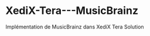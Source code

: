 XediX-Tera---MusicBrainz
========================

Implémentation de MusicBrainz dans XediX Tera Solution